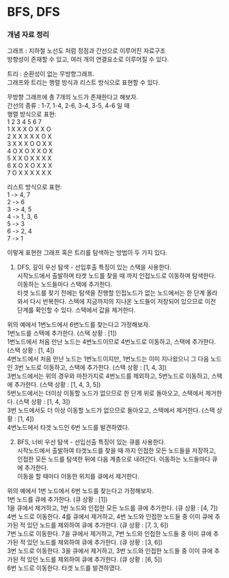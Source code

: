 # BFS, DFS

### 개념 자료 정리
그래프 : 지하철 노선도 처럼 정점과 간선으로 이루어진 자료구조   
방향성이 존재할 수 있고, 여러 개의 연결요소로 이루어질 수 있다.


트리 : 순환성이 없는 무방향그래프.    
그래프와 트리는 행렬 방식과 리스트 방식으로 표현할 수 있다.   


무방향 그래프에 총 7개의 노드가 존재한다고 해보자.   
간선의 종류 : 1-7, 1-4, 2-6, 3-4, 3-5, 4-6 일 때   
행렬 방식으로 표현:   
    1   2   3   4   5   6   7   
1   X   X   X   O   X   X   O   
2   X   X   X   X   X   O   X   
3   X   X   X   O   O   X   X   
4   O   X   O   X   X   O   X   
5   X   X   O   X   X   X   X   
6   X   O   X   O   X   X   X   
7   O   X   X   X   X   X   X   


리스트 방식으로 표현:   
1  ->   4, 7   
2  ->   6   
3  ->   4, 5   
4  ->   1, 3, 6   
5  ->   3   
6  ->   2, 4   
7  ->   1   


이렇게 표현한 그래프 혹은 트리를 탐색하는 방법이 두 가지 있다.   
1. DFS, 깊이 우선 탐색 - 선입후출 특징이 있는 스택을 사용한다.   
시작노드에서 출발하며 타겟 노드를 찾을 때 까지 인접노드로 이동하며 탐색한다. 이동하는 노드들마다 스택에 추가한다.   
타겟 노드를 찾기 전에는 탐색을 진행할 인접노드가 없는 노드에서는 한 단계 올라와서 다시 반복한다. 스택에 지금까지의 지나온 노드들이 저장되어 있으므로 이전 단계를 확인할 수 있다. 스택에서 값을 제거한다.   


위의 예에서 1번노드에서 6번노드를 찾는다고 가정해보자.   
1번노드를 스택에 추가한다. (스택 상황 : [1])   
1번노드에서 처음 만난 노드는 4번노드이므로 4번노드로 이동하고, 스택에 추가한다. (스택 상황 : [1, 4])   
4번노드에서 처음 만난 노드는 1번노드이지만, 1번노드는 이미 지나왔으니 그 다음 노드인 3번 노드로 이동하고, 스택에 추가한다. (스택 상황 : [1, 4, 3])   
3번노드에서는 위의 경우와 마찬가지로 4번노드를 제외하고, 5번노드로 이동하고, 스택에 추가한다. (스택 상황 : [1, 4, 3, 5])   
5번노드에서는 더이상 이동할 노드가 없으므로 한 단계 위로 돌아오고, 스택에서 제거한다. (스택 상황 : [1, 4, 3])   
3번 노드에서도 더 이상 이동할 노드가 없으므로 돌아오고, 스택에서 제거한다. (스택 상황 : [1, 4])   
4번노드에서 타겟 노드인 6번 노드를 발견하였다.


2. BFS, 너비 우선 탐색 - 선입선출 특징이 있는 큐를 사용한다.   
시작노드에서 출발하여 타겟노드를 찾을 때 까지 인접한 모든 노드들을 저장하고, 인접한 모든 노드를 탐색한 뒤에 다음 계층으로 내려간다. 이동하는 노드들마다 큐에 추가한다.   
이동을 할 때마다 이동한 위치를 큐에서 제거한다.   


위의 예에서 1번 노드에서 6번 노드를 찾는다고 가정해보자.   
1번 노드를 큐에 추가한다. (큐 상황 : [1])   
1을 큐에서 제거하고, 1번 노드와 인접한 모든 노드를 큐에 추가한다. (큐 상황 : [4, 7])   
4번 노드로 이동한다. 4를 큐에서 제거하고, 4번 노드와 인접한 노드들 중 이미 큐에 추가된 적 있던 노드를 제외하여 큐에 추가한다. (큐 상황 : [7, 3, 6])   
7번 노드로 이동한다. 7을 큐에서 제거하고, 7번 노드와 인접한 노드들 중 이미 큐에 추가된 적 있던 노드를 제외하여 큐에 추가한다. (큐 상황 : [3, 6])   
3번 노드로 이동한다. 3을 큐에서 제거하고, 3번 노드와 인접한 노드들 중 이미 큐에 추가된 적 있던 노드를 제외하여 큐에 추가한다. (큐 상황 : [6, 5])   
6번 노드로 이동한다. 타겟 노드를 발견하였다.   